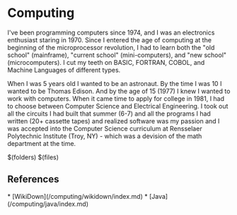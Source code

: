 # Computing

I've been programming computers since 1974, and I was an electronics enthusiast staring in 1970. Since I entered the age of computing at the beginning of the microprocessor revolution, I had to learn both the "old school" (mainframe), "current school" (mini-computers), and "new school" (microcomputers). I cut my teeth on BASIC, FORTRAN, COBOL, and Machine Languages of different types.

When I was 5 years old I wanted to be an astronaut. By the time I was 10 I wanted to be Thomas Edison. And by the age of 15 (1977) I knew I wanted to work with computers. When it came time to apply for college in 1981, I had to choose between Computer Science and Electrical Engineering. I took out all the circuits I had built that summer (6-7) and all the programs I had written (20+ cassette tapes) and realized software was my passion and I was accepted into the Computer Science curriculum at Rensselaer Polytechnic Institute (Troy, NY) - which was a devision of the math department at the time.

$(folders)
$(files)
<h2>References</h2>
* [WikiDown](/computing/wikidown/index.md)
* [Java](/computing/java/index.md)
